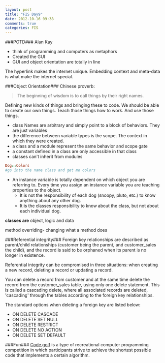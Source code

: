 ```yaml
---
layout: post
title: "FIS Day9"
date: 2012-10-16 09:38
comments: true
categories: FIS
---
```


###POTD###
Alan Kay

- think of programming and computers as metaphors
- Created the GUI
- GUI and object orientation are totally in line

The hyperlink makes the internet unique. Embedding context and meta-data is what make the internet special.

###Object Orientation###
Chinese proverb:
>The beginning of wisdom is to call things by their right names.

Defining new kinds of things and bringing these to code. We should be able to create our own things. Teach those things how to work. And use those things.

- class Names are arbitrary and simply point to a block of behaviors. They are just variables
- the difference between variable types is the scope. The context in which they were created.
- a class and a module represent the same behavior and scope gate
- a constant defined in a class are only accessible in that class
- classes can't inherit from modules

```ruby Namespacing with ::
Dog::Colors
#go into the name class and get me colors
```

- An instance variable is totally dependent on which object you are referring to. Every time you assign an instance variable you are teaching properties to the object. 
	- It is not the responsibility of each dog (snoopy, pluto, etc.) to know anything about any other dog.
	- It is the classes responsibility to know about the class, but not about each individual dog. 

**classes are** object, logic and data

method overriding- changing what a method does

###Referential integrity###
Foreign key relationships are described as parent/child relationships (customer being the parent, and customer_sales the child), and the record is said to be orphaned when its parent is no longer in existence.

Referential integrity can be compromised in three situations: when creating a new record, deleting a record or updating a record.

You can delete a record from customer and at the same time delete the record from the customer_sales table, using only one delete statement. This is called a cascading delete, where all associated records are deleted, 'cascading' through the tables according to the foreign key relationships.

The standard options when deleting a foreign key are listed below:

- ON DELETE CASCADE
- ON DELETE SET NULL
- ON DELETE RESTRICT
- ON DELETE NO ACTION
- ON DELETE SET DEFAULT

###Fun###
[Code golf](http://en.wikipedia.org/wiki/Code_golf) is a type of recreational computer programming competition in which participants strive to achieve the shortest possible code that implements a certain algorithm. 